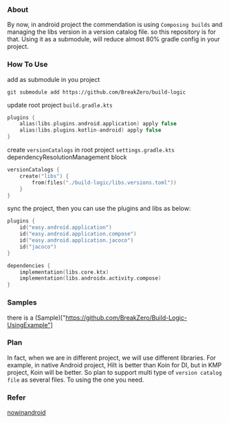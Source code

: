 ### About
By now, in android project the commendation is using `Composing builds` and managing the libs version in a version catalog file.
so this repository is for that.
Using it as a submodule, will reduce almost 80% gradle config in your project.

### How To Use
add as submodule in you project
```shell
git submodule add https://github.com/BreakZero/build-logic
```
update root project `build.gradle.kts`
```kotlin
plugins {
    alias(libs.plugins.android.application) apply false
    alias(libs.plugins.kotlin-android) apply false
}
```
create `versionCatalogs` in root project `settings.gradle.kts` dependencyResolutionManagement block
```kotlin
versionCatalogs {
    create("libs") {
        from(files("./build-logic/libs.versions.toml"))
    }
}
```
sync the project, then you can use the plugins and libs as below:
```kotlin
plugins {
    id("easy.android.application")
    id("easy.android.application.compose")
    id("easy.android.application.jacoco")
    id("jacoco")
}

dependencies {
    implementation(libs.core.ktx)
    implementation(libs.androidx.activity.compose)
}
```

### Samples
there is a (Sample)["https://github.com/BreakZero/Build-Logic-UsingExample"]

### Plan 
In fact, when we are in different project, we will use different libraries.
For example, in native Android project, Hilt is better than Koin for DI, but in
KMP project, Koin will be better.
So plan to support multi type of `version catalog file` as several files.
To using the one you need.

### Refer
[nowinandroid](https://github.com/android/nowinandroid)
